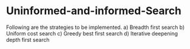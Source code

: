 # Uninformed-and-informed-Search
Following are the strategies to be implemented. a) Breadth first search b) Uniform cost search c) Greedy best first search d) Iterative deepening depth first search
